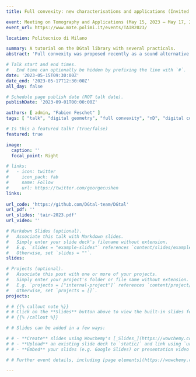 ```yaml
---
title: Full convexity: new characterisations and applications (Invited talk)

event: Meeting on Tomography and Applications (May 15, 2023 – May 17, 2023)
event_url: https://www.mate.polimi.it/events/TAIR2023/

location: Politecnico di Milano

summary: A tutorial on the DGtal library with several practicals.
abstract: 'Full convexity was proposed recently as a sound alternative to classical digital convexity. Indeed, it guarantees in arbitrary dimension d the connectedness (and even the simple connectedness) of fully convex sets, while keeping a rich geometry. For instance digital planes and half-spaces are fully convex. We present here several new results and several open problems related to full convexity. One drawback of full convexity is that it require 2^d convex hull computations and lattice point enumerations. We show here that one convex hull computation and enumeration is enough to check full convexity. We then present two new possible characterisations of full convexity. We then focus on the computation of fully convex objects from digital objects and present two alternatives to the already presented fully convex enveloppe. If time permits it, we will conclude with an application of full convexity to polyhedrization of digital sets.'

# Talk start and end times.
#   End time can optionally be hidden by prefixing the line with `#`.
date: '2023-05-15T09:30:00Z'
date_end: '2023-05-17T12:30:00Z'
all_day: false

# Schedule page publish date (NOT talk date).
publishDate: '2023-09-01T00:00:00Z'

authors: [ admin, "Fabien Feschet" ]
tags: [ "talk", "digital geometry", "full convexity", "nD", "digital convexity", "polyhedralization" ]

# Is this a featured talk? (true/false)
featured: true

image:
  caption: ''
  focal_point: Right

# links:
#   - icon: twitter
#     icon_pack: fab
#     name: Follow
#     url: https://twitter.com/georgecushen
links:
    
url_code: 'https://github.com/DGtal-team/DGtal'
url_pdf: ''
url_slides: 'tair-2023.pdf'
url_video: ''

# Markdown Slides (optional).
#   Associate this talk with Markdown slides.
#   Simply enter your slide deck's filename without extension.
#   E.g. `slides = "example-slides"` references `content/slides/example-slides.md`.
#   Otherwise, set `slides = ""`.
slides: 

# Projects (optional).
#   Associate this post with one or more of your projects.
#   Simply enter your project's folder or file name without extension.
#   E.g. `projects = ["internal-project"]` references `content/project/deep-learning/index.md`.
#   Otherwise, set `projects = []`.
projects:

# # {{% callout note %}}
# # Click on the **Slides** button above to view the built-in slides feature.
# # {{% /callout %}}

# # Slides can be added in a few ways:

# # - **Create** slides using Wowchemy's [_Slides_](https://wowchemy.com/docs/managing-content/#create-slides) feature and link using `slides` parameter in the front matter of the talk file
# # - **Upload** an existing slide deck to `static/` and link using `url_slides` parameter in the front matter of the talk file
# # - **Embed** your slides (e.g. Google Slides) or presentation video on this page using [shortcodes](https://wowchemy.com/docs/writing-markdown-latex/).

# # Further event details, including [page elements](https://wowchemy.com/docs/writing-markdown-latex/) such as image galleries, can be added to the body of this page.

---
```



